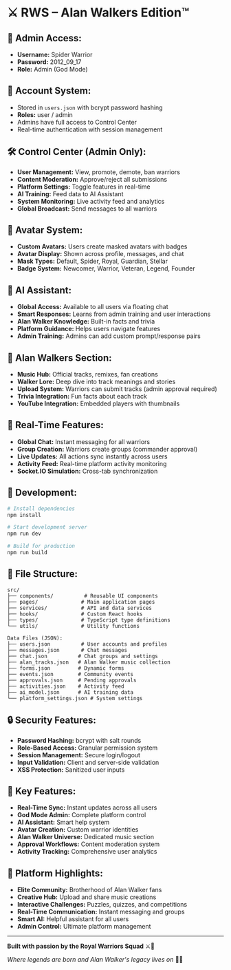 # ⚔️ RWS – Alan Walkers Edition™

## 🔐 Admin Access:
- **Username:** Spider Warrior
- **Password:** 2012_09_17
- **Role:** Admin (God Mode)

## 📂 Account System:
- Stored in `users.json` with bcrypt password hashing
- **Roles:** user / admin
- Admins have full access to Control Center
- Real-time authentication with session management

## 🛠️ Control Center (Admin Only):
- **User Management:** View, promote, demote, ban warriors
- **Content Moderation:** Approve/reject all submissions
- **Platform Settings:** Toggle features in real-time
- **AI Training:** Feed data to AI Assistant
- **System Monitoring:** Live activity feed and analytics
- **Global Broadcast:** Send messages to all warriors

## 👥 Avatar System:
- **Custom Avatars:** Users create masked avatars with badges
- **Avatar Display:** Shown across profile, messages, and chat
- **Mask Types:** Default, Spider, Royal, Guardian, Stellar
- **Badge System:** Newcomer, Warrior, Veteran, Legend, Founder

## 🤖 AI Assistant:
- **Global Access:** Available to all users via floating chat
- **Smart Responses:** Learns from admin training and user interactions
- **Alan Walker Knowledge:** Built-in facts and trivia
- **Platform Guidance:** Helps users navigate features
- **Admin Training:** Admins can add custom prompt/response pairs

## 🎵 Alan Walkers Section:
- **Music Hub:** Official tracks, remixes, fan creations
- **Walker Lore:** Deep dive into track meanings and stories
- **Upload System:** Warriors can submit tracks (admin approval required)
- **Trivia Integration:** Fun facts about each track
- **YouTube Integration:** Embedded players with thumbnails

## 💬 Real-Time Features:
- **Global Chat:** Instant messaging for all warriors
- **Group Creation:** Warriors create groups (commander approval)
- **Live Updates:** All actions sync instantly across users
- **Activity Feed:** Real-time platform activity monitoring
- **Socket.IO Simulation:** Cross-tab synchronization

## 🧪 Development:
```bash
# Install dependencies
npm install

# Start development server
npm run dev

# Build for production
npm run build
```

## 📁 File Structure:
```
src/
├── components/          # Reusable UI components
├── pages/              # Main application pages
├── services/           # API and data services
├── hooks/              # Custom React hooks
├── types/              # TypeScript type definitions
└── utils/              # Utility functions

Data Files (JSON):
├── users.json          # User accounts and profiles
├── messages.json       # Chat messages
├── chat.json          # Chat groups and settings
├── alan_tracks.json   # Alan Walker music collection
├── forms.json         # Dynamic forms
├── events.json        # Community events
├── approvals.json     # Pending approvals
├── activities.json    # Activity feed
├── ai_model.json      # AI training data
└── platform_settings.json # System settings
```

## 🔒 Security Features:
- **Password Hashing:** bcrypt with salt rounds
- **Role-Based Access:** Granular permission system
- **Session Management:** Secure login/logout
- **Input Validation:** Client and server-side validation
- **XSS Protection:** Sanitized user inputs

## 🌟 Key Features:
- **Real-Time Sync:** Instant updates across all users
- **God Mode Admin:** Complete platform control
- **AI Assistant:** Smart help system
- **Avatar Creation:** Custom warrior identities
- **Alan Walker Universe:** Dedicated music section
- **Approval Workflows:** Content moderation system
- **Activity Tracking:** Comprehensive user analytics

## 🎯 Platform Highlights:
- **Elite Community:** Brotherhood of Alan Walker fans
- **Creative Hub:** Upload and share music creations
- **Interactive Challenges:** Puzzles, quizzes, and competitions
- **Real-Time Communication:** Instant messaging and groups
- **Smart AI:** Helpful assistant for all users
- **Admin Control:** Ultimate platform management

---

**Built with passion by the Royal Warriors Squad** ⚔️👑

*Where legends are born and Alan Walker's legacy lives on* 🎵✨